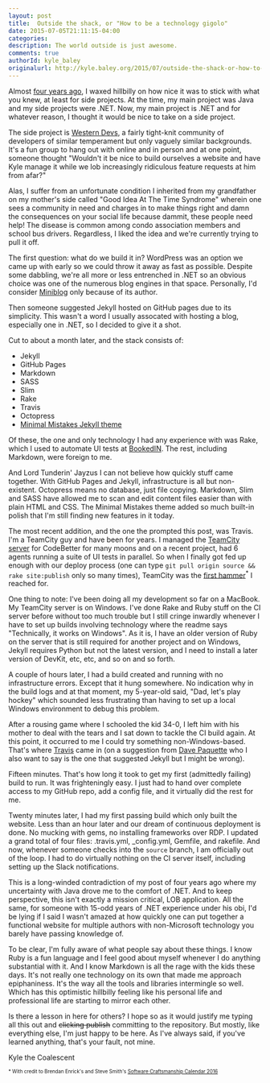 ```yaml
---
layout: post
title:  Outside the shack, or "How to be a technology gigolo"
date: 2015-07-05T21:11:15-04:00
categories:
description: The world outside is just awesome.
comments: true
authorId: kyle_baley
originalurl: http://kyle.baley.org/2015/07/outside-the-shack-or-how-to-be-a-gigolo/
---
```


Almost [four years ago](http://kyle.baley.org/2011/11/staying-home-for-the-night/), I waxed hillbilly on how nice it was to stick with what you knew, at least for side projects. At the time, my main project was Java and my side projects were .NET. Now, my main project is .NET and for whatever reason, I thought it would be nice to take on a side project.

The side project is [Western Devs](http://www.westerndevs.com), a fairly tight-knit community of developers of similar temperament but only vaguely similar backgrounds. It's a fun group to hang out with online and in person and at one point, someone thought "Wouldn't it be nice to build ourselves a website and have Kyle manage it while we lob increasingly ridiculous feature requests at him from afar?"

Alas, I suffer from an unfortunate condition I inherited from my grandfather on my mother's side called "Good Idea At The Time Syndrome" wherein one sees a community in need and charges in to make things right and damn the consequences on your social life because dammit, these people need help! The disease is common among condo association members and school bus drivers. Regardless, I liked the idea and we're currently trying to pull it off.

The first question: what do we build it in? WordPress was an option we came up with early so we could throw it away as fast as possible. Despite some dabbling, we're all more or less entrenched in .NET so an obvious choice was one of the numerous blog engines in that space. Personally, I'd consider [Miniblog](https://github.com/madskristensen/miniblog) only because of its author.

Then someone suggested Jekyll hosted on GitHub pages due to its simplicity. This wasn't a word I usually assocated with hosting a blog, especially one in .NET, so I decided to give it a shot.

Cut to about a month later, and the stack consists of:

* Jekyll
* GitHub Pages
* Markdown
* SASS
* Slim
* Rake
* Travis
* Octopress
* [Minimal Mistakes Jekyll theme](https://github.com/mmistakes/minimal-mistakes)

Of these, the one and only technology I had any experience with was Rake, which I used to automate UI tests at [BookedIN](http://www.getbookedin.com). The rest, including Markdown, were foreign to me.

And Lord Tunderin' Jayzus I can not believe how quickly stuff came together. With GitHub Pages and Jekyll, infrastructure is all but non-existent. Octopress means no database, just file copying. Markdown, Slim and SASS have allowed me to scan and edit content files easier than with plain HTML and CSS. The Minimal Mistakes theme added so much built-in polish that I'm still finding new features in it today.

The most recent addition, and the one the prompted this post, was Travis. I'm a TeamCity guy and have been for years. I managed the [TeamCity server](http://teamcity.codebetter.com) for CodeBetter for many moons and on a recent project, had 6 agents running a suite of UI tests in parallel. So when I finally got fed up enough with our deploy process (one can type `git pull origin source && rake site:publish` only so many times), TeamCity was the [first hammer](http://brendan.enrick.com/image.axd?picture=Golden-Hammer_1.png)<sup>*</sup> I reached for.

One thing to note: I've been doing all my development so far on a MacBook. My TeamCity server is on Windows. I've done Rake and Ruby stuff on the CI server before without too much trouble but I still cringe inwardly whenever I have to set up builds involving technology where the readme says "Technically, it works on Windows". As it is, I have an older version of Ruby on the server that is still required for another project and on Windows, Jekyll requires Python but not the latest version, and I need to install a later version of DevKit, etc, etc, and so on and so forth.

A couple of hours later, I had a build created and running with no infrastructure errors. Except that it hung somewhere. No indication why in the build logs and at that moment, my 5-year-old said, "Dad, let's play hockey" which sounded less frustrating than having to set up a local Windows environment to debug this problem.

After a rousing game where I schooled the kid 34-0, I left him with his mother to deal with the tears and I sat down to tackle the CI build again. At this point, it occurred to me I could try something non-Windows-based. That's where [Travis](http://travis-ci.org) came in (on a suggestion from [Dave Paquette](http://localhost:4000/bios/dave_paquette/) who I also want to say is the one that suggested Jekyll but I might be wrong).

Fifteen minutes. That's how long it took to get my first (admittedly failing) build to run. It was frighteningly easy. I just had to hand over complete access to my GitHub repo, add a config file, and it virtually did the rest for me.

Twenty minutes later, I had my first passing build which only built the website. Less than an hour later and our dream of continuous deployment is done. No mucking with gems, no installing frameworks over RDP. I updated a grand total of four files: .travis.yml, _config.yml, Gemfile, and rakefile. And now, whenever someone checks into the `source` branch, I am officially out of the loop. I had to do virtually nothing on the CI server itself, including setting up the Slack notifications.

This is a long-winded contradiction of my post of four years ago where my uncertainty with Java drove me to the comfort of .NET. And to keep perspective, this isn't exactly a mission critical, LOB application. All the same, for someone with 15-odd years of .NET experience under his obi, I'd be lying if I said I wasn't amazed at how quickly one can put together a functional website for multiple authors with non-Microsoft technology you barely have passing knowledge of.

To be clear, I'm fully aware of what people say about these things. I know Ruby is a fun language and I feel good about myself whenever I do anything substantial with it. And I know Markdown is all the rage with the kids these days. It's not really one technology on its own that made me approach epiphaniness. It's the way all the tools and libraries intermingle so well. Which has this optimistic hillbilly feeling like his personal life and professional life are starting to mirror each other.

Is there a lesson in here for others? I hope so as it would justify me typing all this out and <s>clicking publish</s> committing to the repository. But mostly, like everything else, I'm just happy to be here. As I've always said, if you've learned anything, that's your fault, not mine.

Kyle the Coalescent

<sub><sup>* With credit to Brendan Enrick's and Steve Smith's [Software Craftsmanship Calendar 2016](http://brendan.enrick.com/post/Making-The-Software-Craftsmanship-Calendar-Images)</sup></sub>
